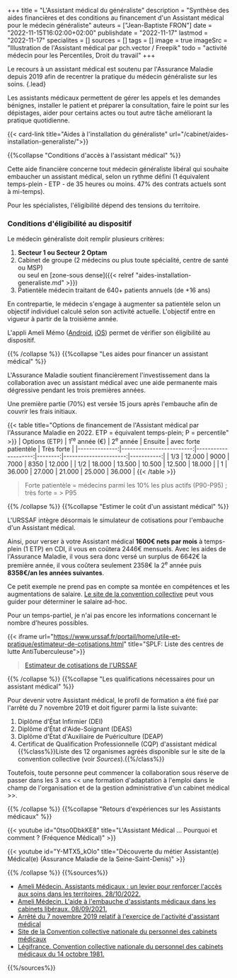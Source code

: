 +++
title = "L'Assistant médical du généraliste"
description = "Synthèse des aides financières et des conditions au financement d'un Assistant médical pour le médecin généraliste"
auteurs = ["Jean-Baptiste FRON"]
date = "2022-11-15T16:02:00+02:00"
publishdate = "2022-11-17"
lastmod = "2022-11-17"
specialites = []
sources = []
tags = []
image = true
imageSrc = "Illustration de l'Assistant médical par pch.vector / Freepik"
todo = "activité médecin pour les Percentiles, Droit du travail"
+++

Le recours à un assistant médical est soutenu par l'Assurance Maladie depuis 2019 afin de recentrer la pratique du médecin généraliste sur les soins.
{.lead}

Les assistants médicaux permettent de gérer les appels et les demandes bénignes, installer le patient et préparer la consultation, faire le point sur les dépistages, aider pour certains actes ou tout autre tâche améliorant la pratique quotidienne.

{{< card-link title="Aides à l'installation du généraliste" url="/cabinet/aides-installation-generaliste/">}}

{{%collapse "Conditions d'accès à l'assistant médical" %}}

Cette aide financière concerne tout médecin généraliste libéral qui souhaite embaucher un assistant médical, selon un rythme défini (1 équivalent temps-plein - ETP - de 35 heures ou moins. 47% des contrats actuels sont à mi-temps).

Pour les spécialistes, l'éligibilité dépend des tensions du territoire.

### Conditions d'éligibilité au dispositif

Le médecin généraliste doit remplir plusieurs critères:

1. **Secteur 1 ou Secteur 2 Optam**
2. Cabinet de groupe (2 médecins ou plus toute spécialité, centre de santé ou MSP)  
   ou seul en [zone-sous dense]({{< relref "aides-installation-generaliste.md" >}})
3. Patientèle médecin traitant de 640+ patients annuels (de +16 ans)

En contrepartie, le médecin s'engage à augmenter sa patientèle selon un objectif individuel calculé selon son activité actuelle. L'objectif entre en vigueur à partir de la troisième année.

L'appli Ameli Mémo ([Android](https://play.google.com/store/apps/details?id=fr.cnamts.amelimemo&hl=fr), [iOS](https://apps.apple.com/fr/app/ameli-m%C3%A9mo/id1304468265)) permet de vérifier son éligibilité au dispositif.

{{% /collapse %}}
{{%collapse "Les aides pour financer un assistant médical" %}}

L'Assurance Maladie soutient financièrement l'investissement dans la collaboration avec un assistant médical avec une aide permanente mais dégressive pendant les trois premières années.

Une première partie (70%) est versée 15 jours après l'embauche afin de couvrir les frais initiaux.

{{< table title="Options de financement de l'Assistant médical par l'Assurance Maladie en 2022. ETP = équivalent temps-plein; P = percentile" >}}
| Options (ETP) | 1<sup>re</sup> année (€) | 2<sup>e</sup> année | Ensuite | avec forte patientèle | Très forte |
|--------------:|-------------------------:|--------------------:|--------:|----------------------:|-----------:|
| 1/3           | 12.000                   | 9000                | 7000    | 8350                  | 12.000     |
| 1/2           | 18.000                   | 13.500              | 10.500  | 12.500                | 18.000     |
| 1             | 36.000                   | 27.000              | 21.000  | 25.000                | 36.000     |
{{< /table >}}

> Forte patientèle = médecins parmi les 10% les plus actifs (P90-P95) ; très forte = > P95

{{% /collapse %}}
{{%collapse "Estimer le coût d'un assistant médical" %}}

L'URSSAF intègre désormais le simulateur de cotisations pour l'embauche d'un Assistant médical.

Ainsi, pour verser à votre Assistant médical **1600€ nets par mois** à temps-plein (1 ETP) en CDI, il vous en coûtera 2446€ mensuels. Avec les aides de l'Assurance Maladie, il vous sera donc versé un surplus de 6642€ la première année, il vous coûtera seulement 2358€ la 2<sup>e</sup> année puis **8358€/an les années suivantes**.

Ce petit exemple ne prend pas en compte sa montée en compétences et les augmentations de salaire. [Le site de la convention collective](https://ccn-cabinets-medicaux.fr/connaitre-salaire-minimum/etape2#anchor_2) peut vous guider pour déterminer le salaire ad-hoc.

Pour un temps-partiel, je n'ai pas encore les informations concernant le nombre d'heures possibles.

{{< iframe url="https://www.urssaf.fr/portail/home/utile-et-pratique/estimateur-de-cotisations.html" title="SPLF: Liste des centres de lutte AntiTuberculeuse">}}

> [Estimateur de cotisations de l'URSSAF](https://www.urssaf.fr/portail/home/utile-et-pratique/estimateur-de-cotisations.html)

{{% /collapse %}}
{{%collapse "Les qualifications nécessaires pour un assistant médical" %}}

Pour devenir votre Assistant médical, le profil de formation a été fixé par l'arrêté du 7 novembre 2019 et doit figurer parmi la liste suivante:

1. Diplôme d'État Infirmier (DEI)
2. Diplôme d'État d'Aide-Soignant (DEAS)
3. Diplôme d'État d'Auxiliaire de Puériculture (DEAP)
4. Certificat de Qualification Professionnelle (CQP) d'assistant médical  
  {{%class%}}Liste des 12 organismes agréés disponible sur le site de la convention collective (voir *Sources*).{{%/class%}}

Toutefois, toute personne peut commencer la collaboration sous réserve de passer dans les 3 ans << une formation d'adaptation à l'emploi dans le champ de l'organisation et de la gestion administrative d'un cabinet médical >>.

{{% /collapse %}}
{{%collapse "Retours d'expériences sur les Assistants médicaux" %}}

{{< youtube id="0tso0DbkKE8" title="L'Assistant Médical ... Pourquoi et comment ?  (Fréquence Médical)" >}}

{{< youtube id="Y-MTX5_kOlo" title="Découverte du métier Assistant(e) Médical(e) (Assurance Maladie de la Seine-Saint-Denis)" >}}

{{% /collapse %}}
{{%sources%}}

- [Ameli Médecin. Assistants médicaux : un levier pour renforcer l'accès aux soins dans les territoires. 28/10/2022.](https://www.ameli.fr/medecin/actualites/assistants-medicaux-un-levier-pour-renforcer-l-acces-aux-soins-dans-les-territoires)
- [Ameli Médecin.  L'aide à l'embauche d'assistants médicaux dans les cabinets libéraux. 08/09/2021.](https://www.ameli.fr/medecin/exercice-liberal/vie-cabinet/aides-financieres/aide-embauche-assistants-medicaux)
- [Arrêté du 7 novembre 2019 relatif à l'exercice de l'activité d'assistant médical](https://www.legifrance.gouv.fr/jorf/id/JORFTEXT000039364029)
- [Site de la Convention collective nationale du personnel des cabinets médicaux](https://ccn-cabinets-medicaux.fr/assistants-medicaux)
- [Légifrance. Convention collective nationale du personnel des cabinets médicaux du 14 octobre 1981.](https://www.legifrance.gouv.fr/conv_coll/id/KALICONT000005635409/)

{{%/sources%}}
